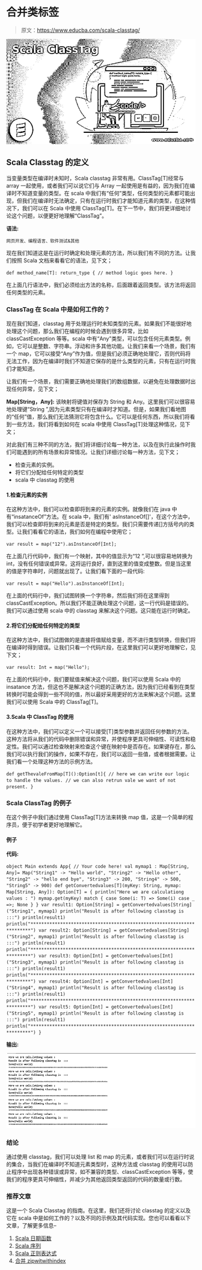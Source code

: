# 合并类标签

> 原文：<https://www.educba.com/scala-classtag/>

![Scala ClassTag](img/aa2b9461d54ae1f9f5f77d5c50f9fdd8.png)



## Scala Classtag 的定义

当变量类型在编译时未知时，Scala classtag 非常有用。ClassTag[T]经常与 array 一起使用，或者我们可以说它们与 Array 一起使用是有益的，因为我们在编译时不知道变量的类型。在 scala 中我们有“任何”类型，任何类型的元素都可能出现，但我们在编译时无法确定，只有在运行时我们才能知道元素的类型，在这种情况下，我们可以在 Scala 中使用 ClassTag[T]。在下一节中，我们将更详细地讨论这个问题，以便更好地理解“ClassTag”。

**语法:**

<small>网页开发、编程语言、软件测试&其他</small>

现在我们知道这是在运行时确定和处理元素的方法，所以我们有不同的方法。让我们按照 Scala 文档来看看它的语法，见下文；

`def method_name[T]: return_type {
// method logic goes here.
}`

在上面几行语法中，我们必须给出方法的名称，后面跟着返回类型。该方法将返回任何类型的元素。

### ClassTag 在 Scala 中是如何工作的？

现在我们知道，classtag 用于处理运行时未知类型的元素。如果我们不能很好地处理这个问题，那么我们在编程的时候会遇到很多异常，比如 classCastException 等等。scala 中有“Any”类型，可以包含任何元素类型。例如，它可以是整数、字符串。浮动和许多其他功能。让我们来看一个场景，我们有一个 map，它可以接受“Any”作为值，但是我们必须正确地处理它，否则代码将无法工作，因为在编译时我们不知道它保存的是什么类型的元素，只有在运行时我们才能知道。

让我们有一个场景，我们需要正确地处理我们的数组数据，以避免在处理数据时出现任何异常，见下文；

**Map[String，Any]:** 该映射将键值对保存为 String 和 Any。这里我们可以很容易地处理键“String ”,因为元素类型只有在编译时才知道。但是，如果我们看地图的“任何”值，那么我们无法猜测它将包含什么。它可以是任何东西，所以我们将看到一些方法，我们将看到如何在 scala 中使用 ClassTag[T]处理这种情况，见下文；

对此我们有三种不同的方法，我们将详细讨论每一种方法，以及在执行此操作时我们可能遇到的所有场景和异常情况。让我们详细讨论每一种方法，见下文；

*   检查元素的实例。
*   将它们分配给任何特定的类型
*   scala 中 classtag 的使用

#### 1.检查元素的实例

在这种方法中，我们可以检查即将到来的元素的实例。就像我们在 java 中有“insatanceOf”方法。在 scala 中，我们有' asInstanceOf[]'，在这个方法中，我们可以检查即将到来的元素是否是特定的类型。我们只需要传递[]方括号内的类型。让我们看看它的语法，我们如何在编程中使用它；

`var result = map("12").asInstanceOf[Int];`

在上面几行代码中，我们有一个映射，其中的值显示为“12 ”,可以很容易地转换为 int，没有任何错误或异常。这将运行良好，直到这里的值变成整数。但是当这里的值是字符串时，问题就出现了。让我们看下面的一段代码:

`var result = map("Hello").asInstanceOf[Int];`

在上面的代码行中，我们试图转换一个字符串，然后我们将在这里得到 classCastException。所以我们不能正确处理这个问题，这一行代码是错误的。我们可以通过使用 scala 中的 classtag 来解决这个问题。这只能在运行时确定。

#### 2.将它们分配给任何特定的类型

在这种方法中，我们试图做的是直接将值赋给变量，而不进行类型转换，但我们将在编译时得到错误。让我们只看一个代码片段，在这里我们可以更好地理解它，见下文；

`var result: Int = map("Hello");`

在上面的代码行中，我们要赋值来解决这个问题，我们可以使用 Scala 中的 insatance 方法，但这也不是解决这个问题的正确方法，因为我们已经看到在类型转换时可能会得到一些不同的值，所以最好采用更好的方法来解决这个问题。这里我们可以使用 Scala 中的 ClassTag[T]。

#### 3.Scala 中 ClassTag 的使用

在这种方法中，我们可以定义一个可以接受[T]类型参数并返回任何参数的方法。这种方法将从我们的代码中删除错误和异常，并使程序更具可伸缩性、可读性和稳定性。我们可以通过检查映射来检查这个键在映射中是否存在。如果键存在，那么我们可以执行我们的操作，如果不存在，我们可以返回一些值，或者根据需要。让我们看一个处理这种方法的示例方法。

`def getThevaleFromMap[T]():Option[t]{
// here we can write our logic to handle the values.
// we can also retrun vale we want of not present.
}`

### Scala ClassTag 的例子

在这个例子中我们通过使用 ClassTag[T]方法来转换 map 值，这是一个简单的程序员，便于初学者更好地理解它。

#### 例子

**代码:**

`object Main extends App{
// Your code here!
val mymap1 : Map[String, Any]= Map("String1" -> "Hello world", "String2" -> "Hello other", "String2" -> "hello end bye", "String3" -> 200, "String4" -> 500, "String5" -> 900)
def getConvertedvalues[T](myKey: String, mymap: Map[String, Any]): Option[T] = {
println("Here we are calculationg values : ")
mymap.get(myKey) match {
case Some(i: T) => Some(i)
case _ =>; None
}
}
var result1: Option[String] = getConvertedvalues[String]("String1", mymap1)
println("Result is after following classtag is  :::")
println(result1)
println("**********************************************************************")
var result2: Option[String] = getConvertedvalues[String]("String2", mymap1)
println("Result is after following classtag is  :::")
println(result1)
println("**********************************************************************")
var result3: Option[Int] = getConvertedvalues[Int]("String3", mymap1)
println("Result is after following classtag is  :::")
println(result1)
println("**********************************************************************")
var result4: Option[Int] = getConvertedvalues[Int]("String4", mymap1)
println("Result is after following classtag is  :::")
println(result1)
println("**********************************************************************")
var result5: Option[Int] = getConvertedvalues[Int]("String5", mymap1)
println("Result is after following classtag is  :::")
println(result1)
println("**********************************************************************")
}`

**输出:**

![Scala ClassTag-1.1](img/b0178d32ebad43f3c7d9e534da2c3f5e.png)



### 结论

通过使用 classtag，我们可以处理 list 和 map 的元素，或者我们可以在运行时说的集合，当我们在编译时不知道元素类型时，这种方法或 classtag 的使用可以防止程序中出现各种错误或异常，如不兼容的类型、classCastException 等等，使我们的程序更具可伸缩性，并减少为其他返回类型返回的代码的数量或行数。

### 推荐文章

这是一个 Scala Classtag 的指南。在这里，我们还将讨论 classtag 的定义以及它在 scala 中是如何工作的？以及不同的示例及其代码实现。您也可以看看以下文章，了解更多信息–

1.  [Scala 日期函数](https://www.educba.com/scala-date-function/)
2.  [Scala 序列](https://www.educba.com/scala-seq/)
3.  [Scala 正则表达式](https://www.educba.com/scala-regex/)
4.  [合并 zipwitwithindex](https://www.educba.com/scala-zipwithindex/)





